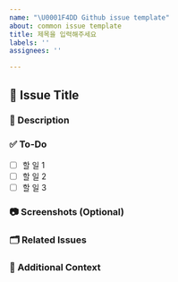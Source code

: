 ```yaml
---
name: "\U0001F4DD Github issue template"
about: common issue template
title: 제목을 입력해주세요
labels: ''
assignees: ''

---
```


## 📝 Issue Title
  <!-- 간결하고 명확한 제목을 작성해주세요 -->
  
  ### 📌 Description  
  <!-- 해당 이슈에 대한 명확한 설명을 작성해주세요 -->

### ✅ To-Do
- [ ] 할 일 1
- [ ] 할 일 2
- [ ] 할 일 3

### 📷 Screenshots (Optional)  
  <!-- 필요하다면 스크린샷을 첨부해주세요 -->
  
  ### 🗂 Related Issues  
  <!-- 연관된 이슈가 있다면 #번호를 적어주세요 -->
  
  ### 📌 Additional Context  
  <!-- 추가적인 정보를 기재해주세요 -->
